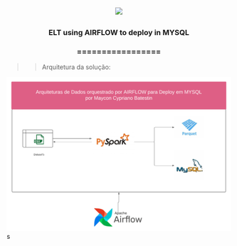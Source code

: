 <h1 align="center">
<img src="https://img.shields.io/static/v1?label=MYSQL%20POR&message=MAYCON%20BATESTIN&color=7159c1&style=flat-square&logo=ghost"/>


<h3> <p align="center">ELT using AIRFLOW to deploy in MYSQL </p> </h3>
<h3> <p align="center"> ================= </p> </h3>

>> Arquitetura da solução:

![delta](img/orquestracao.png)
s